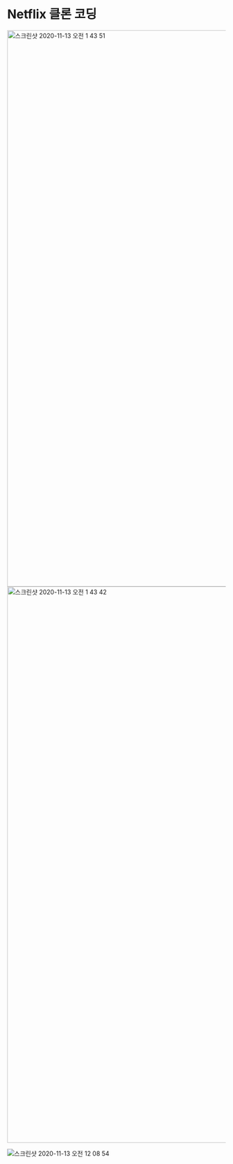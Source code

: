 <h1>Netflix 클론 코딩</h1>

<img width="1280" alt="스크린샷 2020-11-13 오전 1 43 51" src="https://user-images.githubusercontent.com/54792457/98969236-fc46a900-2551-11eb-99ca-dd53240fba98.png">

<img width="1280" alt="스크린샷 2020-11-13 오전 1 43 42" src="https://user-images.githubusercontent.com/54792457/98969301-0a94c500-2552-11eb-95fc-11edeef19938.png">

![스크린샷 2020-11-13 오전 12 08 54](https://user-images.githubusercontent.com/54792457/98969372-1e402b80-2552-11eb-93a6-53e891c70e4b.png)
